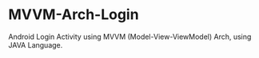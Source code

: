 # MVVM-Arch-Login

Android Login Activity using MVVM (Model-View-ViewModel) Arch, using JAVA Language.

